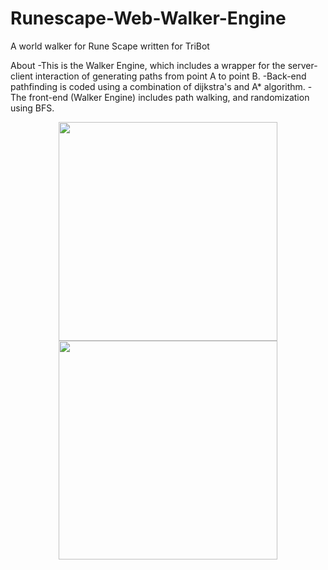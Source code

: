 # Runescape-Web-Walker-Engine
A world walker for Rune Scape written for TriBot

About
-This is the Walker Engine, which includes a wrapper for the server-client interaction of generating paths from point A to point B. 
-Back-end pathfinding is coded using a combination of dijkstra's and A* algorithm. 
-The front-end (Walker Engine) includes path walking, and randomization using BFS.

<p align="center">
  <img src="your_relative_path_here" width="350"/>
  <img src="your_relative_path_here_number_2_large_name" width="350"/>
</p>
